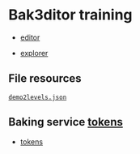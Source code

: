 # Bak3ditor training

- [editor](http://cvdlab.github.io/bak3ditor)

- [explorer](http://cvdlab.github.io/bak3d-explorer/)

## File resources
[`demo2levels.json`](https://raw.githubusercontent.com/cvdlab-cg/lessons/master/lessons/2016-05-12/demo2levels.json)

## Baking service [tokens](https://docs.google.com/spreadsheets/d/1S5IoO5g6nnAv3IwqtdPwpIFULszV8XmW5BWhH1tCJ6I/edit?usp=sharing)

- [tokens](https://docs.google.com/spreadsheets/d/1S5IoO5g6nnAv3IwqtdPwpIFULszV8XmW5BWhH1tCJ6I/edit?usp=sharing)
